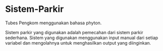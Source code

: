 # Sistem-Parkir
Tubes Pengkom menggunakan bahasa phyton.

Sistem parkir yang digunakan adalah pemecahan dari sistem parkir sederhana.
Sistem yang digunakan menggunakan input manual dari setiap variabel dan mengolahnya untuk menghasilkan output yang diinginkan.
